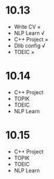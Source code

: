 # 10.13
- Write CV ×
- NLP Learn √
- C++ Project ×
- Dlib config √
- TOEIC ×

# 10.14
- C++ Project
- TOPIK
- TOEIC
- NLP Learn

# 10.15
- C++ Project
- TOPIK
- TOEIC
- NLP Learn

